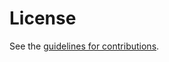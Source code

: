 # License

See the
[guidelines for contributions](https://github.com/kazuho/draft-kazuho-quic-shared-cc/blob/master/CONTRIBUTING.md).
